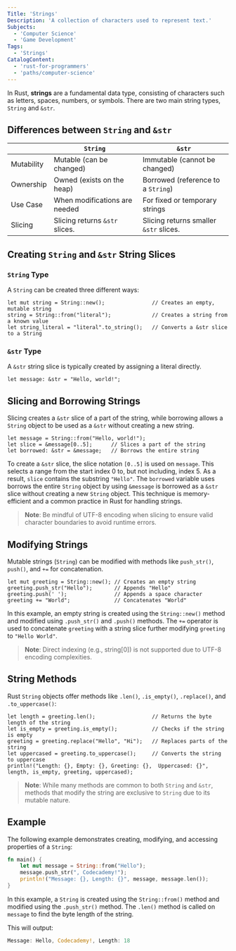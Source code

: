 ```yaml
---
Title: 'Strings'
Description: 'A collection of characters used to represent text.'
Subjects:
  - 'Computer Science'
  - 'Game Development'
Tags:
  - 'Strings'
CatalogContent:
  - 'rust-for-programmers'
  - 'paths/computer-science'
---
```


In Rust, **strings** are a fundamental data type, consisting of characters such as letters, spaces, numbers, or symbols. There are two main string types, `String` and `&str`.

## Differences between `String` and `&str`

|            | `String`                       | `&str`                                 |
| ---------- | ------------------------------ | -------------------------------------- |
| Mutability | Mutable (can be changed)       | Immutable (cannot be changed)          |
| Ownership  | Owned (exists on the heap)     | Borrowed (reference to a `String`)     |
| Use Case   | When modifications are needed  | For fixed or temporary strings         |
| Slicing    | Slicing returns `&str` slices. | Slicing returns smaller `&str` slices. |

## Creating `String` and `&str` String Slices

### `String` Type

A `String` can be created three different ways:

```
let mut string = String::new();               // Creates an empty, mutable string
string = String::from("literal");             // Creates a string from a known value
let string_literal = "literal".to_string();   // Converts a &str slice to a String
```

### `&str` Type

A `&str` string slice is typically created by assigning a literal directly.

```
let message: &str = "Hello, world!";
```

## Slicing and Borrowing Strings

Slicing creates a `&str` slice of a part of the string, while borrowing allows a `String` object to be used as a `&str` without creating a new string.

```
let message = String::from("Hello, world!");
let slice = &message[0..5];      // Slices a part of the string
let borrowed: &str = &message;   // Borrows the entire string
```

To create a `&str` slice, the slice notation `[0..5]` is used on `message`. This selects a range from the start index 0 to, but not including, index 5. As a result, `slice` contains the substring `"Hello"`. The `borrowed` variable uses borrows the entire `String` object by using `&message` is borrowed as a `&str` slice without creating a new `String` object. This technique is memory-efficient and a common practice in Rust for handling strings.

> **Note**: Be mindful of UTF-8 encoding when slicing to ensure valid character boundaries to avoid runtime errors.

## Modifying Strings

Mutable strings (`String`) can be modified with methods like `push_str()`, `push()`, and `+=` for concatenation.

```
let mut greeting = String::new(); // Creates an empty string
greeting.push_str("Hello");       // Appends "Hello"
greeting.push(' ');               // Appends a space character
greeting += "World";              // Concatenates "World"
```

In this example, an empty string is created using the `String::new()` method and modified using `.push_str()` and `.push()` methods. The `+=` operator is used to concatenate `greeting` with a string slice further modifying `greeting` to `"Hello World"`.

> **Note**: Direct indexing (e.g., string[0]) is not supported due to UTF-8 encoding complexities.

## String Methods

Rust `String` objects offer methods like `.len()`, `.is_empty()`, `.replace()`, and `.to_uppercase()`:

```
let length = greeting.len();                  // Returns the byte length of the string
let is_empty = greeting.is_empty();           // Checks if the string is empty
greeting = greeting.replace("Hello", "Hi");   // Replaces parts of the string
let uppercased = greeting.to_uppercase();     // Converts the string to uppercase
println!("Length: {}, Empty: {}, Greeting: {},  Uppercased: {}", length, is_empty, greeting, uppercased);
```

> **Note**: While many methods are common to both `String` and `&str`, methods that modify the string are exclusive to `String` due to its mutable nature.

## Example

The following example demonstrates creating, modifying, and accessing properties of a `String`:

```rust
fn main() {
    let mut message = String::from("Hello");
    message.push_str(", Codecademy!");
    println!("Message: {}, Length: {}", message, message.len());
}
```

In this example, a `String` is created using the `String::from()` method and modified using the `.push_str()` method. The `.len()` method is called on `message` to find the byte length of the string.

This will output:

```rust
Message: Hello, Codecademy!, Length: 18
```
